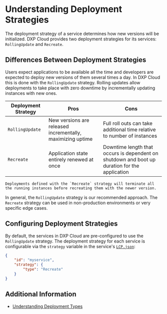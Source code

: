 # Understanding Deployment Strategies

The deployment strategy of a service determines how new versions will be initialized. DXP Cloud provides two deployment strategies for its services: `RollingUpdate` and `Recreate`.

## Differences Between Deployment Strategies

Users expect applications to be available all the time and developers are expected to deploy new versions of them several times a day. In DXP Cloud this is done with the `RollingUpdate` strategy. Rolling updates allow deployments to take place with zero downtime by incrementally updating instances with new ones.

| Deployment Strategy | Pros | Cons |
| --- | --- | --- |
| `RollingUpdate` | New versions are released incrementally, maximizing uptime | Full roll outs can take additional time relative to number of instances |
| `Recreate` | Application state entirely renewed at once | Downtime length that occurs is dependent on shutdown and boot up duration for the application |

```{important}
Deployments defined with the `Recreate` strategy will terminate all the running instances before recreating them with the newer version.
```

In general, the `RollingUpdate` strategy is our recommended approach. The `Recreate` strategy can be used in non-production environments or very specific edge cases.

## Configuring Deployment Strategies

By default, the services in DXP Cloud are pre-configured to use the `RollingUpdate` strategy. The deployment strategy for each service is configurable via the `strategy` variable in the service's [`LCP.json`](../reference/configuration-via-lcp-json.md):

```json
{
    "id": "myservice",
    "strategy": {
        "type": "Recreate"
    }
}
```

## Additional Information

* [Understanding Deployment Types](./understanding-deployment-types.md)

